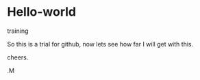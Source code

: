# Hello-world
training

So this is a trial for github, now lets see how far  I will get with this. 

cheers.

.M 
